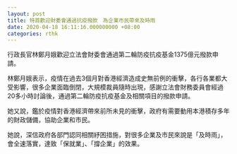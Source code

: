 ```yaml
---
layout: post
title: 特首歡迎財委會通過抗疫撥款　為企業市民帶來及時雨
date: 2020-04-18 16:11:16.000000000 +08:00
categories: rthk
---
```


行政長官林鄭月娥歡迎立法會財委會通過第二輪防疫抗疫基金1375億元撥款申請。

林鄭月娥表示，疫情在過去3個月對香港經濟造成史無前例的衝擊，各行各業都大受影響，很多企業面臨倒閉，大規模裁員隨時出現，感謝立法會財務委員會經過20多小時討論後，通過第二輪防疫抗疫基金及相關項目的撥款申請。

她又說，鑑於疫情對香港經濟帶來前所未見的衝擊，政府有需要動用本港積存多年的財政儲備，協助企業和市民。

她說，深信政府各部門認同相關紓困措施，對很多企業及市民來說是「及時雨」，會全速落實，達致「保就業」、「撐企業」的效果。
